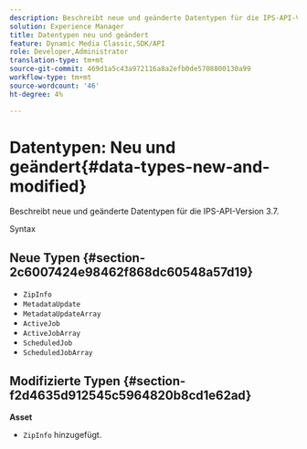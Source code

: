 ```yaml
---
description: Beschreibt neue und geänderte Datentypen für die IPS-API-Version 3.7.
solution: Experience Manager
title: Datentypen neu und geändert
feature: Dynamic Media Classic,SDK/API
role: Developer,Administrator
translation-type: tm+mt
source-git-commit: 469d1a5c43a972116a8a2efb0de5708800130a99
workflow-type: tm+mt
source-wordcount: '46'
ht-degree: 4%

---
```



# Datentypen: Neu und geändert{#data-types-new-and-modified}

Beschreibt neue und geänderte Datentypen für die IPS-API-Version 3.7.

Syntax

## Neue Typen {#section-2c6007424e98462f868dc60548a57d19}

* `ZipInfo`
* `MetadataUpdate`
* `MetadataUpdateArray`
* `ActiveJob`
* `ActiveJobArray`
* `ScheduledJob`
* `ScheduledJobArray`

## Modifizierte Typen {#section-f2d4635d912545c5964820b8cd1e62ad}

**Asset**

* `ZipInfo` hinzugefügt.

